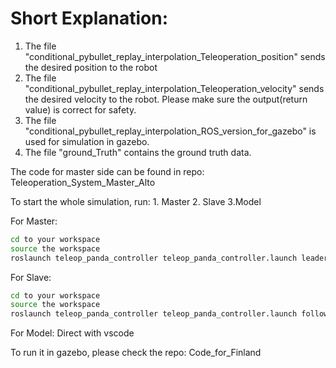 # Short Explanation:
1. The file "conditional_pybullet_replay_interpolation_Teleoperation_position" sends the desired position to the robot
2. The file "conditional_pybullet_replay_interpolation_Teleoperation_velocity" sends the desired velocity to the robot. Please make sure the output(return value) is correct for safety.
3. The file "conditional_pybullet_replay_interpolation_ROS_version_for_gazebo" is used for simulation in gazebo.
4. The file "ground_Truth" contains the ground truth data.
  
The code for master side can be found in repo: Teleoperation_System_Master_Alto

To start the whole simulation, run: 1. Master 2. Slave 3.Model

For Master:
```bash
cd to your workspace
source the workspace
roslaunch teleop_panda_controller teleop_panda_controller.launch leader_ip:=192.168.3.108
```

For Slave:
```bash
cd to your workspace
source the workspace
roslaunch teleop_panda_controller teleop_panda_controller.launch follower_ip:=192.168.3.107
```

For Model:
Direct with vscode

To run it in gazebo, please check the repo: Code_for_Finland
